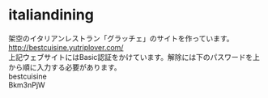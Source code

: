 # italiandining
架空のイタリアンレストラン「グラッチェ」のサイトを作っています。
<br>
http://bestcuisine.yutriplover.com/
<br>
上記ウェブサイトにはBasic認証をかけています。解除には下のパスワードを上から順に入力する必要があります。
<br>
bestcuisine
<br>
Bkm3nPjW
